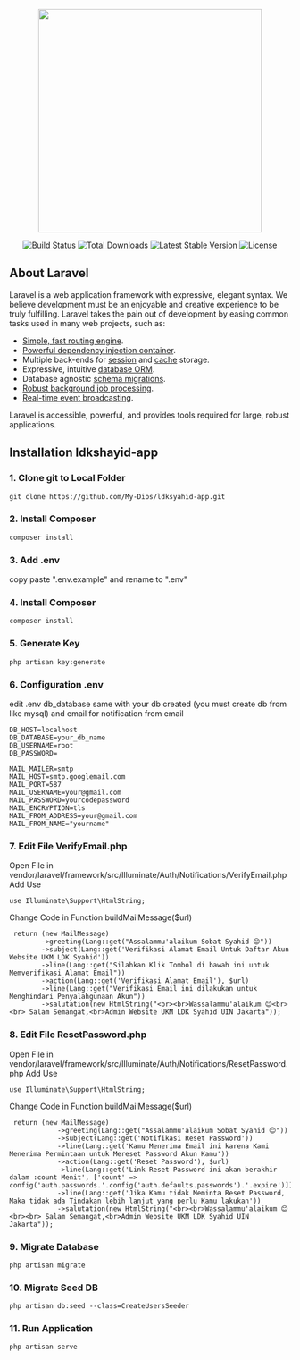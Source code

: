 <p align="center"><a href="https://laravel.com" target="_blank"><img src="https://raw.githubusercontent.com/laravel/art/master/logo-lockup/5%20SVG/2%20CMYK/1%20Full%20Color/laravel-logolockup-cmyk-red.svg" width="400"></a></p>

<p align="center">
<a href="https://travis-ci.org/laravel/framework"><img src="https://travis-ci.org/laravel/framework.svg" alt="Build Status"></a>
<a href="https://packagist.org/packages/laravel/framework"><img src="https://img.shields.io/packagist/dt/laravel/framework" alt="Total Downloads"></a>
<a href="https://packagist.org/packages/laravel/framework"><img src="https://img.shields.io/packagist/v/laravel/framework" alt="Latest Stable Version"></a>
<a href="https://packagist.org/packages/laravel/framework"><img src="https://img.shields.io/packagist/l/laravel/framework" alt="License"></a>
</p>

## About Laravel

Laravel is a web application framework with expressive, elegant syntax. We believe development must be an enjoyable and creative experience to be truly fulfilling. Laravel takes the pain out of development by easing common tasks used in many web projects, such as:

- [Simple, fast routing engine](https://laravel.com/docs/routing).
- [Powerful dependency injection container](https://laravel.com/docs/container).
- Multiple back-ends for [session](https://laravel.com/docs/session) and [cache](https://laravel.com/docs/cache) storage.
- Expressive, intuitive [database ORM](https://laravel.com/docs/eloquent).
- Database agnostic [schema migrations](https://laravel.com/docs/migrations).
- [Robust background job processing](https://laravel.com/docs/queues).
- [Real-time event broadcasting](https://laravel.com/docs/broadcasting).

Laravel is accessible, powerful, and provides tools required for large, robust applications.

## Installation ldkshayid-app

### 1. Clone git to Local Folder
```
git clone https://github.com/My-Dios/ldksyahid-app.git
```

### 2. Install Composer
```
composer install
```

### 3. Add .env
copy paste ".env.example" and rename to ".env"

### 4. Install Composer
```
composer install
```

### 5. Generate Key
```
php artisan key:generate
```

### 6. Configuration .env
edit .env db_database same with your db created (you must create db from like mysql) and email for notification from email
```
DB_HOST=localhost
DB_DATABASE=your_db_name
DB_USERNAME=root
DB_PASSWORD=

MAIL_MAILER=smtp
MAIL_HOST=smtp.googlemail.com
MAIL_PORT=587
MAIL_USERNAME=your@gmail.com
MAIL_PASSWORD=yourcodepassword
MAIL_ENCRYPTION=tls
MAIL_FROM_ADDRESS=your@gmail.com
MAIL_FROM_NAME="yourname"
```
### 7. Edit File VerifyEmail.php
Open File in vendor/laravel/framework/src/Illuminate/Auth/Notifications/VerifyEmail.php 
Add Use
```
use Illuminate\Support\HtmlString;
```
Change Code in Function buildMailMessage($url)
```
 return (new MailMessage)
        ->greeting(Lang::get("Assalammu'alaikum Sobat Syahid 😊"))
        ->subject(Lang::get('Verifikasi Alamat Email Untuk Daftar Akun Website UKM LDK Syahid'))
        ->line(Lang::get("Silahkan Klik Tombol di bawah ini untuk Memverifikasi Alamat Email"))
        ->action(Lang::get('Verifikasi Alamat Email'), $url)
        ->line(Lang::get("Verifikasi Email ini dilakukan untuk Menghindari Penyalahgunaan Akun"))
        ->salutation(new HtmlString("<br><br>Wassalammu'alaikum 😊<br><br> Salam Semangat,<br>Admin Website UKM LDK Syahid UIN Jakarta"));
```

### 8. Edit File ResetPassword.php
Open File in vendor/laravel/framework/src/Illuminate/Auth/Notifications/ResetPassword.php 
Add Use
```
use Illuminate\Support\HtmlString;
```
Change Code in Function buildMailMessage($url)
```
 return (new MailMessage)
            ->greeting(Lang::get("Assalammu'alaikum Sobat Syahid 😊"))
            ->subject(Lang::get('Notifikasi Reset Password'))
            ->line(Lang::get('Kamu Menerima Email ini karena Kami Menerima Permintaan untuk Mereset Password Akun Kamu'))
            ->action(Lang::get('Reset Password'), $url)
            ->line(Lang::get('Link Reset Password ini akan berakhir dalam :count Menit', ['count' => config('auth.passwords.'.config('auth.defaults.passwords').'.expire')]))
            ->line(Lang::get('Jika Kamu tidak Meminta Reset Password, Maka tidak ada Tindakan lebih lanjut yang perlu Kamu lakukan'))
            ->salutation(new HtmlString("<br><br>Wassalammu'alaikum 😊<br><br> Salam Semangat,<br>Admin Website UKM LDK Syahid UIN Jakarta"));
```

### 9. Migrate Database
```
php artisan migrate
```

### 10. Migrate Seed DB
```
php artisan db:seed --class=CreateUsersSeeder
```

### 11. Run Application
```
php artisan serve
```



